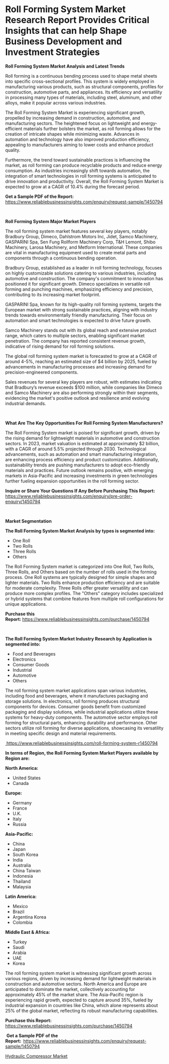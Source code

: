 <p><h1>Roll Forming System Market Research Report Provides Critical Insights that can help Shape Business Development and Investment Strategies</h1></p><p><strong>Roll Forming System Market Analysis and Latest Trends</strong></p>
<p><p>Roll forming is a continuous bending process used to shape metal sheets into specific cross-sectional profiles. This system is widely employed in manufacturing various products, such as structural components, profiles for construction, automotive parts, and appliances. Its efficiency and versatility in processing many types of materials, including steel, aluminum, and other alloys, make it popular across various industries.</p><p>The Roll Forming System Market is experiencing significant growth, propelled by increasing demand in construction, automotive, and manufacturing sectors. The heightened focus on lightweight and energy-efficient materials further bolsters the market, as roll forming allows for the creation of intricate shapes while minimizing waste. Advances in automation and technology have also improved production efficiency, appealing to manufacturers aiming to lower costs and enhance product quality.</p><p>Furthermore, the trend toward sustainable practices is influencing the market, as roll forming can produce recyclable products and reduce energy consumption. As industries increasingly shift towards automation, the integration of smart technologies in roll forming systems is anticipated to drive innovation and productivity. Overall, the Roll Forming System Market is expected to grow at a CAGR of 10.4% during the forecast period.</p></p>
<p><strong>Get a Sample PDF of the Report:&nbsp;</strong> <a href="https://www.reliablebusinessinsights.com/enquiry/request-sample/1450794?utm_campaign=3053&utm_medium=2&utm_source=Github&utm_content=ia&utm_term=11042025&utm_id=roll-forming-system">https://www.reliablebusinessinsights.com/enquiry/request-sample/1450794</a></p>
<p>&nbsp;</p>
<p><strong>Roll Forming System Major Market Players</strong></p>
<p><p>The roll forming system market features several key players, notably Bradbury Group, Dimeco, Dahlstrom Motors Inc, Jidet, Samco Machinery, GASPARINI Spa, Sen Fung Rollform Machinery Corp, T&H Lemont, Shibo Machinery, Larosa Machinery, and Metform International. These companies are vital in manufacturing equipment used to create metal parts and components through a continuous bending operation.</p><p>Bradbury Group, established as a leader in roll forming technology, focuses on highly customizable solutions catering to various industries, including automotive and construction. The company's commitment to innovation has positioned it for significant growth. Dimeco specializes in versatile roll forming and punching machines, emphasizing efficiency and precision, contributing to its increasing market footprint.</p><p>GASPARINI Spa, known for its high-quality roll forming systems, targets the European market with strong sustainable practices, aligning with industry trends towards environmentally friendly manufacturing. Their focus on automation and smart technologies is expected to drive future growth. </p><p>Samco Machinery stands out with its global reach and extensive product range, which caters to multiple sectors, enabling significant market penetration. The company has reported consistent revenue growth, indicative of rising demand for roll forming solutions.</p><p>The global roll forming system market is forecasted to grow at a CAGR of around 4-5%, reaching an estimated size of $4 billion by 2025, fueled by advancements in manufacturing processes and increasing demand for precision-engineered components. </p><p>Sales revenues for several key players are robust, with estimates indicating that Bradbury’s revenue exceeds $100 million, while companies like Dimeco and Samco Machinery are also performing strongly within their segments, evidencing the market's positive outlook and resilience amid evolving industrial demands.</p></p>
<p>&nbsp;</p>
<p><strong>What Are The Key Opportunities For Roll Forming System Manufacturers?</strong></p>
<p><p>The Roll Forming System market is poised for significant growth, driven by the rising demand for lightweight materials in automotive and construction sectors. In 2023, market valuation is estimated at approximately $2 billion, with a CAGR of around 5.5% projected through 2030. Technological advancements, such as automation and smart manufacturing integration, are enhancing process efficiency and product customization. Additionally, sustainability trends are pushing manufacturers to adopt eco-friendly materials and practices. Future outlook remains positive, with emerging markets in Asia-Pacific and increasing investments in green technologies further fueling expansion opportunities in the roll forming sector.</p></p>
<p><strong>Inquire or Share Your Questions If Any Before Purchasing This Report:</strong> <a href="https://www.reliablebusinessinsights.com/enquiry/pre-order-enquiry/1450794?utm_campaign=3053&utm_medium=2&utm_source=Github&utm_content=ia&utm_term=11042025&utm_id=roll-forming-system">https://www.reliablebusinessinsights.com/enquiry/pre-order-enquiry/1450794</a></p>
<p>&nbsp;</p>
<p><strong>Market Segmentation</strong></p>
<p><strong>The Roll Forming System Market Analysis by types is segmented into:</strong></p>
<p><ul><li>One Roll</li><li>Two Rolls</li><li>Three Rolls</li><li>Others</li></ul></p>
<p><p>The Roll Forming System market is categorized into One Roll, Two Rolls, Three Rolls, and Others based on the number of rolls used in the forming process. One Roll systems are typically designed for simple shapes and lighter materials. Two Rolls enhance production efficiency and are suitable for moderate complexity. Three Rolls offer greater versatility and can produce more complex profiles. The "Others" category includes specialized or hybrid systems that combine features from multiple roll configurations for unique applications.</p></p>
<p><strong>Purchase this Report:&nbsp;</strong><a href="https://www.reliablebusinessinsights.com/purchase/1450794?utm_campaign=3053&utm_medium=2&utm_source=Github&utm_content=ia&utm_term=11042025&utm_id=roll-forming-system">https://www.reliablebusinessinsights.com/purchase/1450794</a></p>
<p>&nbsp;</p>
<p><strong>The Roll Forming System Market Industry Research by Application is segmented into:</strong></p>
<p><ul><li>Food and Beverages</li><li>Electronics</li><li>Consumer Goods</li><li>Industrial</li><li>Automotive</li><li>Others</li></ul></p>
<p><p>The roll forming system market applications span various industries, including food and beverages, where it manufactures packaging and storage solutions. In electronics, roll forming produces structural components for devices. Consumer goods benefit from customized packaging and display solutions, while industrial applications utilize these systems for heavy-duty components. The automotive sector employs roll forming for structural parts, enhancing durability and performance. Other sectors utilize roll forming for diverse applications, showcasing its versatility in meeting specific design and material requirements.</p></p>
<p><a href="https://www.reliablebusinessinsights.com/roll-forming-system-r1450794?utm_campaign=3053&utm_medium=2&utm_source=Github&utm_content=ia&utm_term=11042025&utm_id=roll-forming-system">&nbsp;https://www.reliablebusinessinsights.com/roll-forming-system-r1450794</a></p>
<p><strong>In terms of Region, the Roll Forming System Market Players available by Region are:</strong></p>
<p>
    <p> <strong> North America: </strong>
        <ul>
            <li>United States</li>
            <li>Canada</li>
        </ul>
        </p> 
    <p> <strong> Europe: </strong>
        <ul>
            <li>Germany</li>
            <li>France</li>
            <li>U.K.</li>
            <li>Italy</li>
            <li>Russia</li>
        </ul>
        </p> 
    <p> <strong> Asia-Pacific: </strong>
        <ul>
            <li>China</li>
            <li>Japan</li>
            <li>South Korea</li>
            <li>India</li>
            <li>Australia</li>
            <li>China Taiwan</li>
            <li>Indonesia</li>
            <li>Thailand</li>
            <li>Malaysia</li>
        </ul>
        </p> 
    <p> <strong> Latin America: </strong>
        <ul>
            <li>Mexico</li>
            <li>Brazil</li>
            <li>Argentina Korea</li>
            <li>Colombia</li>
        </ul>
        </p> 
    <p> <strong> Middle East & Africa: </strong>
        <ul>
            <li>Turkey</li>
            <li>Saudi</li>
            <li>Arabia</li>
            <li>UAE</li>
            <li>Korea</li>
        </ul>
    </p>
    </p>
<p><p>The roll forming system market is witnessing significant growth across various regions, driven by increasing demand for lightweight materials in construction and automotive sectors. North America and Europe are anticipated to dominate the market, collectively accounting for approximately 45% of the market share. The Asia-Pacific region is experiencing rapid growth, expected to capture around 35%, fueled by industrial expansion in countries like China, which alone represents about 25% of the global market, reflecting its robust manufacturing capabilities.</p></p>
<p><strong>Purchase this Report: </strong><a href="https://www.reliablebusinessinsights.com/purchase/1450794?utm_campaign=3053&utm_medium=2&utm_source=Github&utm_content=ia&utm_term=11042025&utm_id=roll-forming-system">https://www.reliablebusinessinsights.com/purchase/1450794</a></p>
<p>&nbsp;<strong>Get a Sample PDF of the Report:&nbsp;&nbsp;</strong><a href="https://www.reliablebusinessinsights.com/enquiry/request-sample/1450794?utm_campaign=3053&utm_medium=2&utm_source=Github&utm_content=ia&utm_term=11042025&utm_id=roll-forming-system">https://www.reliablebusinessinsights.com/enquiry/request-sample/1450794</a></p>
<p><strong></strong></p>
<p><p><a href="https://github.com/matotwipff14/Market-Research-Report-List-1/blob/main/hydraulic-compressor-market.md?utm_campaign=3053&utm_medium=2&utm_source=Github&utm_content=ia&utm_term=11042025&utm_id=roll-forming-system">Hydraulic Compressor Market</a></p></p>